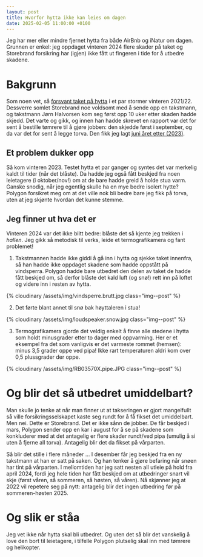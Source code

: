 ```yaml
---
layout: post
title: Hvorfor hytta ikke kan leies om dagen
date: 2025-02-05 11:00:00 +0100
---
```


Jeg har mer eller mindre fjernet hytta fra både AirBnb og iNatur
om dagen. Grunnen er enkel: jeg oppdaget vinteren 2024 flere skader
på taket og Storebrand forsikring har (igjen) ikke fått ut fingeren i
tide for å utbedre skadene.

<!-- more -->

# Bakgrunn

Som noen vet, så [forsvant taket på hytta][storm] i et par stormer vinteren 2021/22.
Dessverre somlet Storebrand noe voldsomt med å sende opp en takstmann, og
takstmann Jørn Halvorsen kom seg først opp 10 uker etter skaden hadde skjedd.
Det varte og gikk, og innen han hadde skrevet en rapport var det for sent å bestille
tømrere til å gjøre jobben: den skjedde først i september, og da var det for sent
å legge torva. Den fikk jeg lagt [juni året etter (2023)][dugnad].

## Et problem dukker opp

Så kom vinteren 2023. Testet hytta et par ganger og syntes det var merkelig kaldt
til tider (når det blåste). Da hadde jeg også fått beskjed fra noen leietagere (i oktober/nov!) om
at de bare hadde greid å holde stua varm. Ganske snodig, når jeg egentlig skulle
ha en mye bedre isolert hytte? Polygon forsikret meg om at det ville nok bli bedre
bare jeg fikk på torva, uten at jeg skjønte hvordan det kunne stemme.

## Jeg finner ut hva det er

Vinteren 2024 var det ikke blitt bedre: blåste det så kjente jeg trekken i _hallen_.
Jeg gikk så metodisk til verks, leide et termografikamera og fant problemet!

1. Takstmannen hadde ikke giddi å gå inn i hytta og sjekke taket innenfra, så
   han hadde ikke oppdaget skadene som hadde oppstått på vindsperra. Polygon hadde
   bare utbedret den delen av taket de hadde fått beskjed om, så derfor
   blåste det kald luft (og snø!) rett inn på loftet og videre inn i resten av hytta.

{% cloudinary /assets/img/vindsperre.brutt.jpg class="img--post" %}

2. Det førte blant annet til snø bak høyttaleren i stua!

{% cloudinary /assets/img/loudspeaker.snow.jpg class="img--post" %}

3. Termografikamera gjorde det veldig enkelt å finne alle stedene i hytta som holdt
   minusgrader etter to dager med oppvarming. Her er et eksempel fra det som
   vanligvis er det varmeste rommet (hemsen): minus 3,5 grader oppe ved pipa! Ikke rart
   temperaturen aldri kom over 0,5 plussgrader der oppe.

{% cloudinary /assets/img/RB03570X.pipe.JPG class="img--post" %}

# Og blir det så utbedret umiddelbart?

Man skulle jo tenke at når man finner ut at takseringen er gjort mangelfullt
så ville forsikringsselskapet kaste seg rundt for å få fikset det umiddelbart.
Men nei. Dette er Storebrand. Det er ikke sånn de jobber. De får beskjed i mars,
Polygon sender opp en kar i august for å se på skadene som konkluderer med at
det antagelig er flere skader rundt/ved pipa (umulig å si uten å fjerne all torva).
Antagelig blir det da fikset på vårparten.

Så blir det stille i flere måneder ... I desember får jeg beskjed fra en ny
takstmann at han er satt på saken. Og han tenker å gjøre befaring når snøen har tint
på vårparten. I mellomtiden har jeg satt nesten all utleie på hold fra april 2024,
fordi jeg hele tiden har fått beskjed om at utbedringer snart vil skje (først våren,
så sommeren, så høsten, så våren). Nå skjønner jeg at 2022 vil repetere seg på nytt:
antagelig blir det ingen utbedring før på sommeren-høsten 2025.

# Og slik er ståa

Jeg vet ikke når hytta skal bli utbedret. Og uten det så blir det vanskelig å love den
bort til leietagere, i tilfelle Polygon plutselig skal inn med tømrere og helikopter.

[storm]: /2022/08/08/etter-stormen
[dugnad]: /2023/06/12/dugnad
[problemet]: https://photos.app.goo.gl/jf9atZ5CTUtp6srD9
